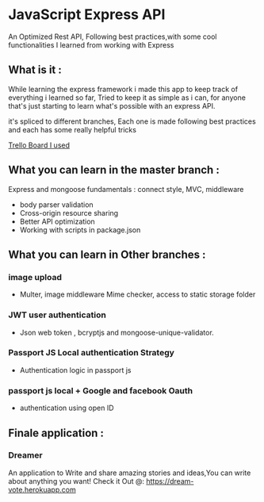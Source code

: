 # JavaScript Express API 
An Optimized Rest API, Following best practices,with some cool functionalities I learned from working with Express

## What is it :
While learning the express framework i made this app to keep track of everything i learned so far, Tried to keep it as simple as i can, for anyone that's just starting to learn what's possible with an express API.
	
it's spliced to different branches, 
Each one is made following best practices and each has some really helpful tricks 

[Trello Board I used](https://trello.com/b/BdsSSQiV/p-js-node-express-pretube)

## What you can learn in the master branch : 
 Express and mongoose fundamentals : connect style, MVC, middleware
* body parser validation 
* Cross-origin resource sharing
* Better API optimization
* Working with scripts in package.json

## What you can learn in Other branches : 
### image upload 
* Multer, image middleware Mime checker, access to static storage folder
### JWT user authentication 
* Json web token , bcryptjs and mongoose-unique-validator.
### Passport JS Local authentication Strategy
* Authentication logic in passport js
### passport js local + Google and facebook Oauth
* authentication using open ID

## Finale application : 
### Dreamer 
An application to Write and share amazing stories and ideas,You can write about anything you want!
Check it Out @: https://dream-vote.herokuapp.com
